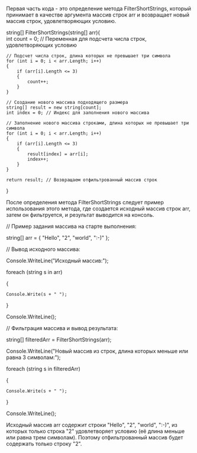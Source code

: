 Первая часть кода - это определение метода FilterShortStrings, который принимает в качестве аргумента массив строк arr и возвращает новый массив строк, удовлетворяющих условию.

string[] FilterShortStrings(string[] arr){   
    int count = 0; // Переменная для подсчета числа строк, удовлетворяющих условию
    
    // Подсчет числа строк, длина которых не превышает три символа
    for (int i = 0; i < arr.Length; i++)
    {
        if (arr[i].Length <= 3)
        {
            count++;
        }
    }
    
    // Создание нового массива подходящего размера
    string[] result = new string[count];
    int index = 0; // Индекс для заполнения нового массива
    
    // Заполнение нового массива строками, длина которых не превышает три символа
    for (int i = 0; i < arr.Length; i++)
    {
        if (arr[i].Length <= 3)
        {
            result[index] = arr[i];
            index++;
        }
    }
    
    return result; // Возвращаем отфильтрованный массив строк
}


После определения метода FilterShortStrings следует пример использования этого метода, где создается исходный массив строк arr, затем он фильтруется, и результат выводится на консоль.

// Пример задания массива на старте выполнения: 

string[] arr = { "Hello", "2", "world", ":-)" };

// Вывод исходного массива: 

Console.WriteLine("Исходный массив:");

foreach (string s in arr)

{
    
    Console.Write(s + " ");

}

Console.WriteLine();

// Фильтрация массива и вывод результата:

string[] filteredArr = FilterShortStrings(arr);

Console.WriteLine("Новый массив из строк, длина которых меньше или равна 3 символам:");

foreach (string s in filteredArr)

{
    
    Console.Write(s + " ");

}

Console.WriteLine();

Исходный массив arr содержит строки "Hello", "2", "world", ":-)", из которых только строка "2" удовлетворяет условию (её длина меньше или равна трем символам). Поэтому отфильтрованный массив будет содержать только строку "2".





